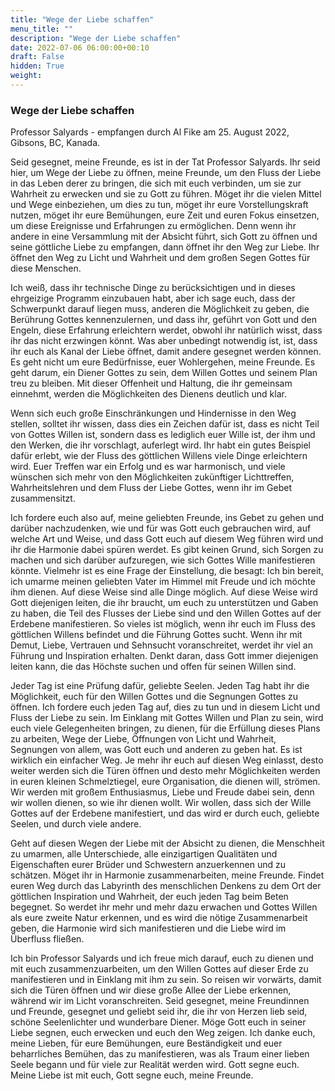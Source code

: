 ```yaml
---
title: "Wege der Liebe schaffen"
menu_title: ""
description: "Wege der Liebe schaffen"
date: 2022-07-06 06:00:00+00:10
draft: False
hidden: True
weight:
---
```

### Wege der Liebe schaffen

Professor Salyards - empfangen durch Al Fike am 25. August 2022, Gibsons, BC, Kanada.

Seid gesegnet, meine Freunde, es ist in der Tat Professor Salyards. Ihr seid hier, um Wege der Liebe zu öffnen, meine Freunde, um den Fluss der Liebe in das Leben derer zu bringen, die sich mit euch verbinden, um sie zur Wahrheit zu erwecken und sie zu Gott zu führen. Möget ihr die vielen Mittel und Wege einbeziehen, um dies zu tun, möget ihr eure Vorstellungskraft nutzen, möget ihr eure Bemühungen, eure Zeit und euren Fokus einsetzen, um diese Ereignisse und Erfahrungen zu ermöglichen. Denn wenn ihr andere in eine Versammlung mit der Absicht führt, sich Gott zu öffnen und seine göttliche Liebe zu empfangen, dann öffnet ihr den Weg zur Liebe. Ihr öffnet den Weg zu Licht und Wahrheit und dem großen Segen Gottes für diese Menschen. 

Ich weiß, dass ihr technische Dinge zu berücksichtigen und in dieses ehrgeizige Programm einzubauen habt, aber ich sage euch, dass der Schwerpunkt darauf liegen muss, anderen die Möglichkeit zu geben, die Berührung Gottes kennenzulernen, und dass ihr, geführt von Gott und den Engeln, diese Erfahrung erleichtern werdet, obwohl ihr natürlich wisst, dass ihr das nicht erzwingen könnt. Was aber unbedingt notwendig ist, ist, dass ihr euch als Kanal der Liebe öffnet, damit andere gesegnet werden können. Es geht nicht um eure Bedürfnisse, euer Wohlergehen, meine Freunde. Es geht darum, ein Diener Gottes zu sein, dem Willen Gottes und seinem Plan treu zu bleiben. Mit dieser Offenheit und Haltung, die ihr gemeinsam einnehmt, werden die Möglichkeiten des Dienens deutlich und klar.

Wenn sich euch große Einschränkungen und Hindernisse in den Weg stellen, solltet ihr wissen, dass dies ein Zeichen dafür ist, dass es nicht Teil von Gottes Willen ist, sondern dass es lediglich euer Wille ist, der ihm und den Werken, die ihr vorschlagt, auferlegt wird. Ihr habt ein gutes Beispiel dafür erlebt, wie der Fluss des göttlichen Willens viele Dinge erleichtern wird. Euer Treffen war ein Erfolg und es war harmonisch, und viele wünschen sich mehr von den Möglichkeiten zukünftiger Lichttreffen, Wahrheitslehren und dem Fluss der Liebe Gottes, wenn ihr im Gebet zusammensitzt. 

Ich fordere euch also auf, meine geliebten Freunde, ins Gebet zu gehen und darüber nachzudenken, wie und für was Gott euch gebrauchen wird, auf welche Art und Weise, und dass Gott euch auf diesem Weg führen wird und ihr die Harmonie dabei spüren werdet. Es gibt keinen Grund, sich Sorgen zu machen und sich darüber aufzuregen, wie sich Gottes Wille manifestieren könnte. Vielmehr ist es eine Frage der Einstellung, die besagt: Ich bin bereit, ich umarme meinen geliebten Vater im Himmel mit Freude und ich möchte ihm dienen. Auf diese Weise sind alle Dinge möglich. Auf diese Weise wird Gott diejenigen leiten, die ihr braucht, um euch zu unterstützen und Gaben zu haben, die Teil des Flusses der Liebe sind und den Willen Gottes auf der Erdebene manifestieren. So vieles ist möglich, wenn ihr euch im Fluss des göttlichen Willens befindet und die Führung Gottes sucht. Wenn ihr mit Demut, Liebe, Vertrauen und Sehnsucht voranschreitet, werdet ihr viel an Führung und Inspiration erhalten. Denkt daran, dass Gott immer diejenigen leiten kann, die das Höchste suchen und offen für seinen Willen sind.

Jeder Tag ist eine Prüfung dafür, geliebte Seelen. Jeden Tag habt ihr die Möglichkeit, euch für den Willen Gottes und die Segnungen Gottes zu öffnen. Ich fordere euch jeden Tag auf, dies zu tun und in diesem Licht und Fluss der Liebe zu sein. Im Einklang mit Gottes Willen und Plan zu sein, wird euch viele Gelegenheiten bringen, zu dienen, für die Erfüllung dieses Plans zu arbeiten, Wege der Liebe, Öffnungen von Licht und Wahrheit, Segnungen von allem, was Gott euch und anderen zu geben hat. Es ist wirklich ein einfacher Weg. Je mehr ihr euch auf diesen Weg einlasst, desto weiter werden sich die Türen öffnen und desto mehr Möglichkeiten werden in euren kleinen Schmelztiegel, eure Organisation, die dienen will, strömen. Wir werden mit großem Enthusiasmus, Liebe und Freude dabei sein, denn wir wollen dienen, so wie ihr dienen wollt. Wir wollen, dass sich der Wille Gottes auf der Erdebene manifestiert, und das wird er durch euch, geliebte Seelen, und durch viele andere.

Geht auf diesen Wegen der Liebe mit der Absicht zu dienen, die Menschheit zu umarmen, alle Unterschiede, alle einzigartigen Qualitäten und Eigenschaften eurer Brüder und Schwestern anzuerkennen und zu schätzen. Möget ihr in Harmonie zusammenarbeiten, meine Freunde. Findet euren Weg durch das Labyrinth des menschlichen Denkens zu dem Ort der göttlichen Inspiration und Wahrheit, der euch jeden Tag beim Beten begegnet. So werdet ihr mehr und mehr dazu erwachen und Gottes Willen als eure zweite Natur erkennen, und es wird die nötige Zusammenarbeit geben, die Harmonie wird sich manifestieren und die Liebe wird im Überfluss fließen.

Ich bin Professor Salyards und ich freue mich darauf, euch zu dienen und mit euch zusammenzuarbeiten, um den Willen Gottes auf dieser Erde zu manifestieren und in Einklang mit ihm zu sein. So reisen wir vorwärts, damit sich die Türen öffnen und wir diese große Allee der Liebe erkennen, während wir im Licht voranschreiten. Seid gesegnet, meine Freundinnen und Freunde, gesegnet und geliebt seid ihr, die ihr von Herzen lieb seid, schöne Seelenlichter und wunderbare Diener. Möge Gott euch in seiner Liebe segnen, euch erwecken und euch den Weg zeigen. Ich danke euch, meine Lieben, für eure Bemühungen, eure Beständigkeit und euer beharrliches Bemühen, das zu manifestieren, was als Traum einer lieben Seele begann und für viele zur Realität werden wird. Gott segne euch. Meine Liebe ist mit euch, Gott segne euch, meine Freunde.
